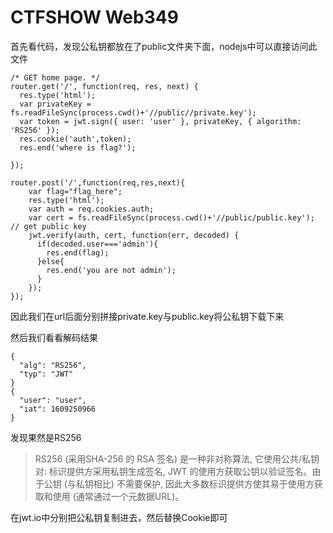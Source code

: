 # CTFSHOW Web349

首先看代码，发现公私钥都放在了public文件夹下面，nodejs中可以直接访问此文件

```
/* GET home page. */
router.get('/', function(req, res, next) {
  res.type('html');
  var privateKey = fs.readFileSync(process.cwd()+'//public//private.key');
  var token = jwt.sign({ user: 'user' }, privateKey, { algorithm: 'RS256' });
  res.cookie('auth',token);
  res.end('where is flag?');
  
});

router.post('/',function(req,res,next){
	var flag="flag_here";
	res.type('html');
	var auth = req.cookies.auth;
	var cert = fs.readFileSync(process.cwd()+'//public/public.key');  // get public key
	jwt.verify(auth, cert, function(err, decoded) {
	  if(decoded.user==='admin'){
	  	res.end(flag);
	  }else{
	  	res.end('you are not admin');
	  }
	});
});
```

因此我们在url后面分别拼接private.key与public.key将公私钥下载下来

然后我们看看解码结果

```
{
  "alg": "RS256",
  "typ": "JWT"
}
{
  "user": "user",
  "iat": 1609250966
}
```

发现果然是RS256

> RS256 (采用SHA-256 的 RSA 签名) 是一种非对称算法, 它使用公共/私钥对: 标识提供方采用私钥生成签名, JWT 的使用方获取公钥以验证签名。由于公钥 (与私钥相比) 不需要保护, 因此大多数标识提供方使其易于使用方获取和使用 (通常通过一个元数据URL)。

在jwt.io中分别把公私钥复制进去，然后替换Cookie即可